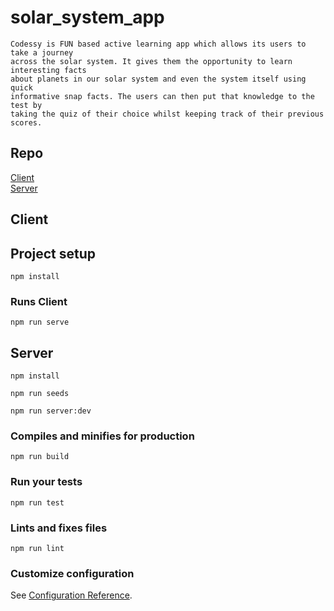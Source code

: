 # solar_system_app

```
Codessy is FUN based active learning app which allows its users to take a journey
across the solar system. It gives them the opportunity to learn interesting facts
about planets in our solar system and even the system itself using quick
informative snap facts. The users can then put that knowledge to the test by
taking the quiz of their choice whilst keeping track of their previous scores.    
```

## Repo
[Client](https://github.com/kirvine87/js_project_client) </br>
[Server](https://github.com/kirvine87/js_project_server)

## Client

## Project setup
```
npm install
```

### Runs Client
```
npm run serve
```

## Server

```
npm install
```

```
npm run seeds
```

```
npm run server:dev
```

### Compiles and minifies for production
```
npm run build
```

### Run your tests
```
npm run test
```

### Lints and fixes files
```
npm run lint
```

### Customize configuration
See [Configuration Reference](https://cli.vuejs.org/config/).
